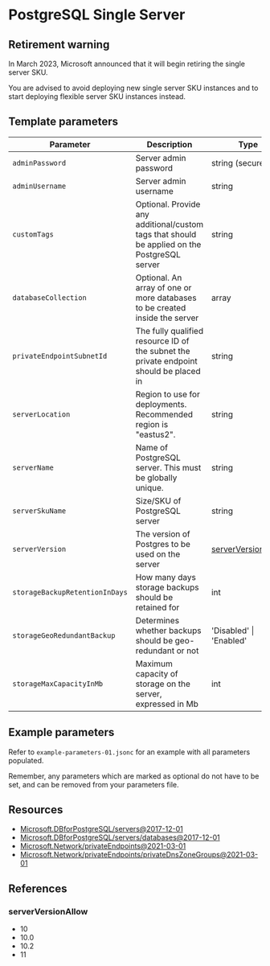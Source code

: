 # PostgreSQL Single Server

## Retirement warning
In March 2023, Microsoft announced that it will begin retiring the single server SKU.

You are advised to avoid deploying new single server SKU instances and to start deploying flexible server SKU instances instead.

## Template parameters

| Parameter | Description | Type | Default |
| --- | --- | --- | --- |
| `adminPassword` | Server admin password | string (secure) |  |
| `adminUsername` | Server admin username | string |  |
| `customTags` | Optional. Provide any additional/custom tags that should be applied on the PostgreSQL server | string | '' |
| `databaseCollection` | Optional. An array of one or more databases to be created inside the server | array | [] |
| `privateEndpointSubnetId` | The fully qualified resource ID of the subnet the private endpoint should be placed in | string |  |
| `serverLocation` | Region to use for deployments. Recommended region is "eastus2". | string |  |
| `serverName` | Name of PostgreSQL server. This must be globally unique. | string |  |
| `serverSkuName` | Size/SKU of PostgreSQL server | string |  |
| `serverVersion` | The version of Postgres to be used on the server | [serverVersionAllow](#serverversionallow) |  |
| `storageBackupRetentionInDays` | How many days storage backups should be retained for | int |  |
| `storageGeoRedundantBackup` | Determines whether backups should be geo-redundant or not | 'Disabled' \| 'Enabled' |  |
| `storageMaxCapacityInMb` | Maximum capacity of storage on the server, expressed in Mb | int |  |

## Example parameters
Refer to `example-parameters-01.jsonc` for an example with all parameters populated.

Remember, any parameters which are marked as optional do not have to be set, and can be removed from your parameters file.

## Resources

- [Microsoft.DBforPostgreSQL/servers@2017-12-01](https://learn.microsoft.com/en-us/azure/templates/microsoft.dbforpostgresql/2017-12-01/servers)
- [Microsoft.DBforPostgreSQL/servers/databases@2017-12-01](https://learn.microsoft.com/en-us/azure/templates/microsoft.dbforpostgresql/2017-12-01/servers/databases)
- [Microsoft.Network/privateEndpoints@2021-03-01](https://learn.microsoft.com/en-us/azure/templates/microsoft.network/2021-03-01/privateendpoints)
- [Microsoft.Network/privateEndpoints/privateDnsZoneGroups@2021-03-01](https://learn.microsoft.com/en-us/azure/templates/microsoft.network/2021-03-01/privateendpoints/privatednszonegroups)

## References

### serverVersionAllow

- 10
- 10.0
- 10.2
- 11

